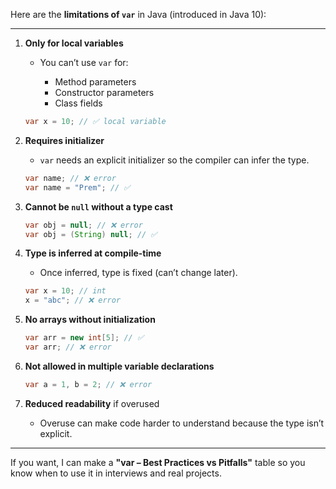 Here are the **limitations of `var`** in Java (introduced in Java 10):

---

1. **Only for local variables**

   * You can’t use `var` for:

     * Method parameters
     * Constructor parameters
     * Class fields

   ```java
   var x = 10; // ✅ local variable
   ```

2. **Requires initializer**

   * `var` needs an explicit initializer so the compiler can infer the type.

   ```java
   var name; // ❌ error
   var name = "Prem"; // ✅
   ```

3. **Cannot be `null` without a type cast**

   ```java
   var obj = null; // ❌ error
   var obj = (String) null; // ✅
   ```

4. **Type is inferred at compile-time**

   * Once inferred, type is fixed (can’t change later).

   ```java
   var x = 10; // int
   x = "abc"; // ❌ error
   ```

5. **No arrays without initialization**

   ```java
   var arr = new int[5]; // ✅
   var arr; // ❌ error
   ```

6. **Not allowed in multiple variable declarations**

   ```java
   var a = 1, b = 2; // ❌ error
   ```

7. **Reduced readability** if overused

   * Overuse can make code harder to understand because the type isn’t explicit.

---

If you want, I can make a **"var – Best Practices vs Pitfalls"** table so you know when to use it in interviews and real projects.
